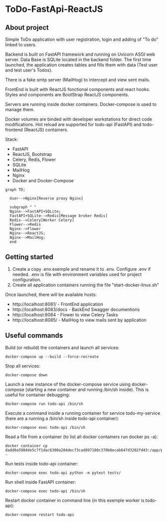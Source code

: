 # ToDo-FastApi-ReactJS

## About project

Simple ToDo application with user registration, login and adding of "To do" linked to users.

Backend is built on FastAPI framework and running on Uvicorn ASGI web server. Data Base is SQLite located in the backend folder. The first time launched, the application creates tables and fills them with data (Test user and test user's Todos).

There is a fake smtp server (MailHog) to intercept and view sent mails.

FrontEnd is built with ReactJS fonctional components and react hooks. Styles and components are BootStrap ReactJS components.

Servers are running inside docker containers. Docker-compose is used to manage them.

Docker volumes are binded with developer workstations for direct code modifications. Hot reload are supported for todo-api (FastAPI) and todo-frontend (ReactJS) containers.

Stack:
- FastAPI
- ReactJS, Bootstrap
- Celery, Redis, Flower
- SQLite
- MailHog
- Nginx
- Docker and Docker-Compose

```mermaid
graph TD;

  User-->Nginx[Reverse proxy Nginx]

  subgraph " "
  Nginx-->FastAPI+SQLite;
  FastAPI+SQLite-->Redis[Message broker Redis]
  Redis-->Celery[Worker Celery]
  Flower-->Redis
  Nginx-->Flower
  Nginx-->ReactJS;
  Nginx-->MailHog;
  end
```

## Getting started

1. Create a copy .env.exemple and rename it to .env. Configure .env if needed. .env is file with environment variables used for project configuration.
2. Create all application containers running the file "start-docker-linux.sh"

Once launched, there will be available hosts:
- http://localhost:8081/ - FrontEnd application
- http://localhost:8083/docs - BackEnd Swagger documentions
- http://localhost:8084 - Flower to view Celery Tasks
- http://localhost:8085/ - MailHog to view mails sent by application


## Useful commands

Build (or rebuild) the containers and launch all services:
```
docker-compose up --build --force-recreate
```

Stop all services:

```
docker-compose down
```
Launch a new instance of the docker-compose service using docker-compose (starting a new container and running /bin/sh inside). This is useful for container debugging:
```
docker-compose run todo-api /bin/sh
```
Execute a command inside a running container for service todo-my-service (here are a running a /bin/sh inside todo-api container):
```
docker-compose exec todo-api /bin/sh
```
Read a file from a container (to list all docker containers run docker ps -a):
```
docker container cp dadd0a5984de5c7f1dac6300a284decf3cad897180c370b8ecab647d3202fd43:/app/package.json -
```
Run tests inside todo-api container:
```
docker-compose exec todo-api python -m pytest tests/
```
Run shell inside FastAPI container:
```
docker-compose exec todo-api /bin/sh
```
Restart docker container in command line (in this exemple worker is todo-api):
```
docker-compose restart todo-api
```